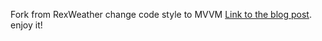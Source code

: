 Fork from RexWeather change code style to MVVM
[Link to the blog post](http://www.node.mu/2014/07/02/using-retrofit-and-rxjava-to-interact-with-web-services-on-android/).
enjoy it!
